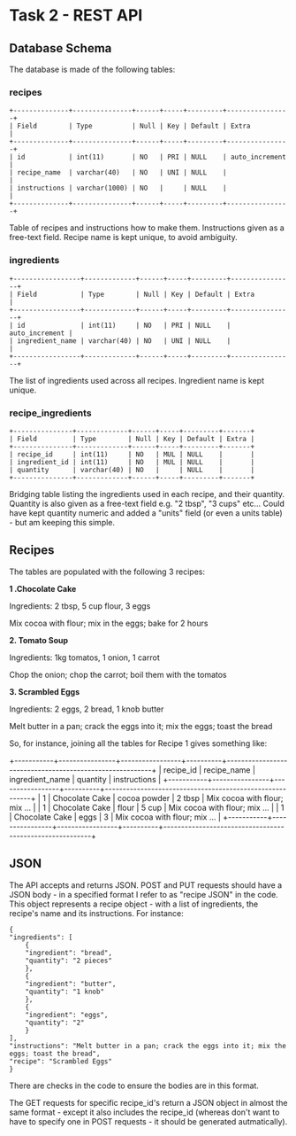 # Task 2 - REST API

## Database Schema
The database is made of the following tables:

### recipes

    +--------------+---------------+------+-----+---------+----------------+
    | Field        | Type          | Null | Key | Default | Extra          |
    +--------------+---------------+------+-----+---------+----------------+
    | id           | int(11)       | NO   | PRI | NULL    | auto_increment |
    | recipe_name  | varchar(40)   | NO   | UNI | NULL    |                |
    | instructions | varchar(1000) | NO   |     | NULL    |                |
    +--------------+---------------+------+-----+---------+----------------+
Table of recipes and instructions how to make them. Instructions given as a free-text field. Recipe name is kept unique, to avoid ambiguity.

### ingredients

    +-----------------+-------------+------+-----+---------+----------------+
    | Field           | Type        | Null | Key | Default | Extra          |
    +-----------------+-------------+------+-----+---------+----------------+
    | id              | int(11)     | NO   | PRI | NULL    | auto_increment |
    | ingredient_name | varchar(40) | NO   | UNI | NULL    |                |
    +-----------------+-------------+------+-----+---------+----------------+
The list of ingredients used across all recipes. Ingredient name is kept unique.

### recipe_ingredients

    +---------------+-------------+------+-----+---------+-------+
    | Field         | Type        | Null | Key | Default | Extra |
    +---------------+-------------+------+-----+---------+-------+
    | recipe_id     | int(11)     | NO   | MUL | NULL    |       |
    | ingredient_id | int(11)     | NO   | MUL | NULL    |       |
    | quantity      | varchar(40) | NO   |     | NULL    |       |
    +---------------+-------------+------+-----+---------+-------+
Bridging table listing the ingredients used in each recipe, and their quantity. Quantity is also given as a free-text field e.g. "2 tbsp", "3 cups" etc... Could have kept quantity numeric and added a "units" field (or even a units table) - but am keeping this simple. 

## Recipes
The tables are populated with the following 3 recipes:

**1 .Chocolate Cake**

Ingredients: 2 tbsp, 5 cup flour, 3 eggs

Mix cocoa with flour; mix in the eggs; bake for 2 hours

**2. Tomato Soup**

Ingredients: 1kg tomatos, 1 onion, 1 carrot

Chop the onion; chop the carrot; boil them with the tomatos

**3. Scrambled Eggs**

Ingredients: 2 eggs, 2 bread, 1 knob butter

Melt butter in a pan; crack the eggs into it; mix the eggs; toast the bread


So, for instance, joining all the tables for Recipe 1 gives something like:

+-----------+----------------+-----------------+----------+---------------------------------------------------------+
| recipe_id | recipe_name    | ingredient_name | quantity | instructions                                            |
+-----------+----------------+-----------------+----------+---------------------------------------------------------+
|         1 | Chocolate Cake | cocoa powder    | 2 tbsp   | Mix cocoa with flour; mix ... |
|         1 | Chocolate Cake | flour           | 5 cup    | Mix cocoa with flour; mix ... |
|         1 | Chocolate Cake | eggs            | 3        | Mix cocoa with flour; mix ... |
+-----------+----------------+-----------------+----------+---------------------------------------------------------+

## JSON
The API accepts and returns JSON. POST and PUT requests should have a JSON body - in a specified format I refer to as "recipe JSON" in the code. This object represents a recipe object - with a list of ingredients, the recipe's name and its instructions. For instance:

    {
    "ingredients": [
        {
        "ingredient": "bread", 
        "quantity": "2 pieces"
        }, 
        {
        "ingredient": "butter", 
        "quantity": "1 knob"
        }, 
        {
        "ingredient": "eggs", 
        "quantity": "2"
        }
    ], 
    "instructions": "Melt butter in a pan; crack the eggs into it; mix the eggs; toast the bread",
    "recipe": "Scrambled Eggs"
    }

There are checks in the code to ensure the bodies are in this format.

The GET requests for specific recipe_id's return a JSON object in almost the same format - except it also includes the recipe_id (whereas don't want to have to specify one in POST requests - it should be generated autmatically).